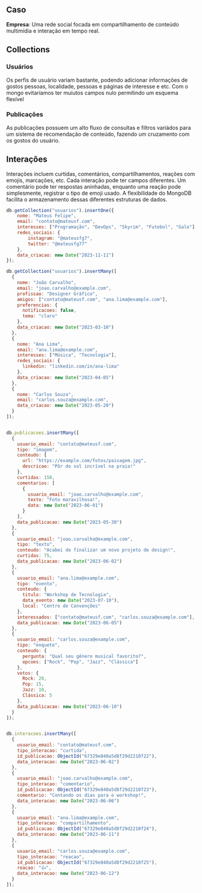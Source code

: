 ## Caso

**Empresa**: Uma rede social focada em compartilhamento de conteúdo multimídia e interação em tempo real.

## Collections

### Usuários

Os perfis de usuário variam bastante, podendo adicionar informações de gostos pessoas, localidade,
pessoas e páginas de interesse e etc. Com o mongo evitaríamos ter muiutos campos nulo permitindo um esquema flexível

### Publicações

As publicações possuem um alto fluxo de consultas e filtros variádos para um sistema de recomendação
de conteúdo, fazendo um cruzamento com os gostos do usuário.

## Interações

Interações incluem curtidas, comentários, compartilhamentos, reações com emojis, marcações, etc. Cada interação
pode ter campos diferentes. Um comentário pode ter respostas aninhadas, enquanto uma reação pode simplesmente, 
registrar o tipo de emoji usado. A flexibilidade do MongoDB facilita o armazenamento dessas diferentes estruturas
de dados.

```javascript
db.getCollection("usuarios").insertOne({
    nome: "Mateus Felipe",
    email: "contato@mateusf.com",
    interesses: ["Programação", "DevOps", "Skyrim", "Futebol", "Galo"],
    redes_sociais: {
        instagram: "@mateusfg7",
        twitter: "@mateusfg77"
    },
    data_criacao: new Date("2023-11-11")
});

db.getCollection("usuarios").insertMany([
  {
    nome: "João Carvalho",
    email: "joao.carvalho@example.com",
    profissao: "Designer Gráfico",
    amigos: ["contato@mateusf.com", "ana.lima@example.com"],
    preferencias: {
      notificacoes: false,
      tema: "claro"
    },
    data_criacao: new Date("2023-03-10")
  },
  {
    nome: "Ana Lima",
    email: "ana.lima@example.com",
    interesses: ["Música", "Tecnologia"],
    redes_sociais: {
      linkedin: "linkedin.com/in/ana-lima"
    },
    data_criacao: new Date("2023-04-05")
  },
  {
    nome: "Carlos Souza",
    email: "carlos.souza@example.com",
    data_criacao: new Date("2023-05-20")
  }
]);


db.publicacoes.insertMany([
  {
    usuario_email: "contato@mateusf.com",
    tipo: "imagem",
    conteudo: {
      url: "https://example.com/fotos/paisagem.jpg",
      descricao: "Pôr do sol incrível na praia!"
    },
    curtidas: 150,
    comentarios: [
      {
        usuario_email: "joao.carvalho@example.com",
        texto: "Foto maravilhosa!",
        data: new Date("2023-06-01")
      }
    ],
    data_publicacao: new Date("2023-05-30")
  },
  {
    usuario_email: "joao.carvalho@example.com",
    tipo: "texto",
    conteudo: "Acabei de finalizar um novo projeto de design!",
    curtidas: 75,
    data_publicacao: new Date("2023-06-02")
  },
  {
    usuario_email: "ana.lima@example.com",
    tipo: "evento",
    conteudo: {
      titulo: "Workshop de Tecnologia",
      data_evento: new Date("2023-07-10"),
      local: "Centro de Convenções"
    },
    interessados: ["contato@mateusf.com", "carlos.souza@example.com"],
    data_publicacao: new Date("2023-06-05")
  },
  {
    usuario_email: "carlos.souza@example.com",
    tipo: "enquete",
    conteudo: {
      pergunta: "Qual seu gênero musical favorito?",
      opcoes: ["Rock", "Pop", "Jazz", "Clássica"]
    },
    votos: {
      Rock: 20,
      Pop: 15,
      Jazz: 10,
      Clássica: 5
    },
    data_publicacao: new Date("2023-06-10")
  }
]);


db.interacoes.insertMany([
  {
    usuario_email: "contato@mateusf.com",
    tipo_interacao: "curtida",
    id_publicacao: ObjectId("67329e840a5d8f29d2210f22"),
    data_interacao: new Date("2023-06-02")
  },
  {
    usuario_email: "joao.carvalho@example.com",
    tipo_interacao: "comentario",
    id_publicacao: ObjectId("67329e840a5d8f29d2210f23"),
    comentario: "Contando os dias para o workshop!",
    data_interacao: new Date("2023-06-06")
  },
  {
    usuario_email: "ana.lima@example.com",
    tipo_interacao: "compartilhamento",
    id_publicacao: ObjectId("67329e840a5d8f29d2210f24"),
    data_interacao: new Date("2023-06-11")
  },
  {
    usuario_email: "carlos.souza@example.com",
    tipo_interacao: "reacao",
    id_publicacao: ObjectId("67329e840a5d8f29d2210f25"),
    reacao: "👍",
    data_interacao: new Date("2023-06-12")
  }
]);
```

